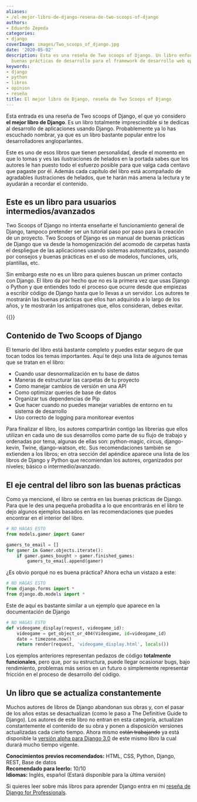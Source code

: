 ```yaml
---
aliases:
- /el-mejor-libro-de-django-resena-de-two-scoops-of-django
authors:
- Eduardo Zepeda
categories:
- django
coverImage: images/Two_scoops_of_django.jpg
date: '2020-05-02'
description: Esta es una reseña de Two scoops of Django. Un libro enfocado en las
  buenas prácticas de desarrollo para el framework de desarrollo web open source Django.
keywords:
- django
- python
- libros
- opinion
- reseña
title: El mejor libro de Django, reseña de Two Scoops of Django
---
```


Esta entrada es una reseña de Two scoops of Django, el que yo considero **el mejor libro de Django**. Es un libro totalmente imprescindible si te dedicas al desarrollo de aplicaciones usando Django. Probablemente ya lo has escuchado nombrar, ya que es un libro bastante popular entre los desarrolladores angloparlantes.

Este es uno de esos libros que tienen personalidad, desde el momento en que lo tomas y ves las ilustraciones de helados en la portada sabes que los autores le han puesto todo el esfuerzo posible para que valga cada centavo que pagaste por él. Además cada capítulo del libro está acompañado de agradables ilustraciones de helados, que te harán más amena la lectura y te ayudarán a recordar el contenido.

## Este es un libro para usuarios intermedios/avanzados

Two Scoops of Django no intenta enseñarte el funcionamiento general de Django, tampoco pretender ser un tutorial paso por paso para la creación de un proyecto. Two Scoops of Django es un manual de buenas prácticas de Django que va desde la homogenización del acomodo de carpetas hasta el despliegue de las aplicaciones usando sistemas automatizados, pasando por consejos y buenas prácticas en el uso de modelos, funciones, urls, plantillas, etc.

Sin embargo este no es un libro para quienes buscan un primer contacto con Django. El libro da por hecho que no es la primera vez que usas Django o Python y que entiendes todo el proceso que ocurre desde que empiezas a escribir código de Django hasta que lo llevas a un servidor. Los autores te mostrarán las buenas prácticas que ellos han adquirido a lo largo de los años, y te mostrarán los antipatrones que, ellos consideran, debes evitar.

{{<ad>}}

## Contenido de Two Scoops of Django

El temario del libro está bastante completo y puedes estar seguro de que tocan todos los temas importantes. Aquí te dejo una lista de algunos temas que se tratan en el libro:

- Cuando usar desnormalización en tu base de datos
- Maneras de estructurar las carpetas de tu proyecto
- Como manejar cambios de versión en una API
- Como optimizar queries de base de datos
- Organizar tus dependencias de Pip
- Que hacer cuando no puedes manejar variables de entorno en tu sistema de desarrollo
- Uso correcto de logging para monitorear eventos

Para finalizar el libro, los autores compartirán contigo las librerías que ellos utilizan en cada uno de sus desarrollos como parte de su flujo de trabajo y ordenadas por tema, algunas de ellas son: python-magic, circus, django-kevin, Twine, django-watson, etc. Sus recomendaciones también se extienden a los libros; en otra sección del apéndice aparece una lista de los libros de Django y Python que recomiendan los autores, organizados por niveles; básico o intermedio/avanzado.

## El eje central del libro son las buenas prácticas

Como ya mencioné, el libro se centra en las buenas prácticas de Django. Para que le des una pequeña probadita a lo que encontrarás en el libro te dejo algunos ejemplos basados en las recomendaciones que puedes encontrar en el interior del libro.

```python
# NO HAGAS ESTO 
from models.gamer import Gamer

gamers_to_email = []
for gamer in Gamer.objects.iterate():
    if gamer.games_bought > gamer.finished_games:
        gamers_to_email.append(gamer)
```

¿Es obvio porqué no es buena práctica? Ahora echa un vistazo a este:

```python
# NO HAGAS ESTO 
from django.forms import *
from django.db.models import *
```

Este de aquí es bastante similar a un ejemplo que aparece en la documentación de Django

```python
# NO HAGAS ESTO 
def videogame_display(request, videogame_id):
    videogame = get_object_or_404(Videogame, id=videogame_id)
    date = timezone.now()
    return render(request, 'videogame_display.html', locals())
```

Los ejemplos anteriores representan pedazos de código **totalmente funcionales**, pero que, por su estructura, puede llegar ocasionar bugs, bajo rendimiento, problemas más serios en un futuro o simplemente representar fricción en el proceso de desarrollo del código.

## Un libro que se actualiza constantemente

Muchos autores de libros de Django abandonan sus obras y, con el pasar de los años estas se desactualizan (como le paso a The Definitive Guide to Django). Los autores de este libro no entran en esta categoría, actualizan constantemente el contenido de su obra y ponen a disposición versiones actualizadas cada cierto tiempo. Ahora mismo ~~están trabajando~~ ya está disponible la [versión alpha para Django 3.0](https://www.feldroy.com/products/two-scoops-of-django-3-x#?) de este mismo libro la cual durará mucho tiempo vigente.

****Conocimientos previos recomendados:**** HTML, CSS, Python, Django, REST, Base de datos  
**Recomendado para leerlo:** 10/10  
**Idiomas:** Inglés, español (Estará disponible para la última versión)

Si quieres leer sobre más libros para aprender Django entra en mi [reseña de Django for Professionals](/es/resena-de-django-for-professionals/).